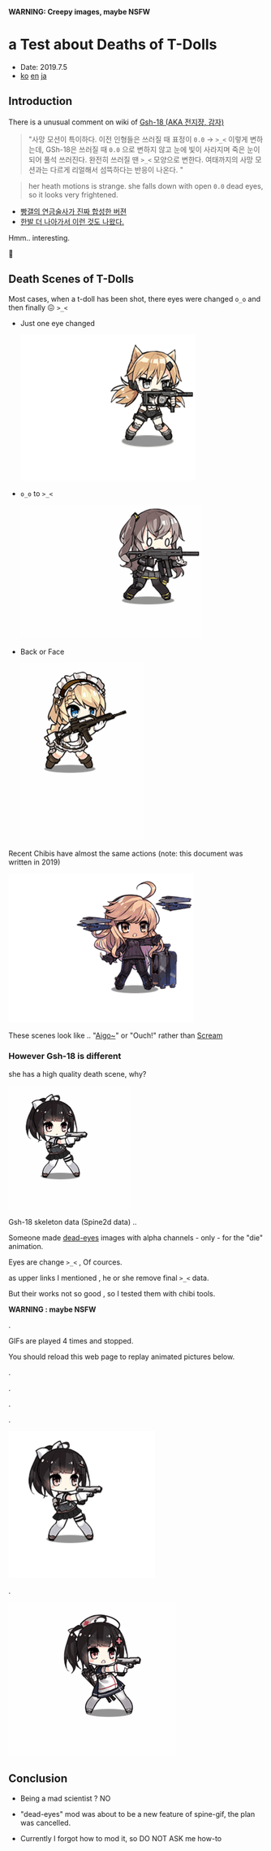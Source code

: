 
**WARNING: Creepy images, maybe NSFW**

# a Test about Deaths of T-Dolls  

- Date: 2019.7.5
- [ko](tdoll_shinikata_ko)  [en](tdoll_shinikata_en) [ja](tdoll_shinikata_ja)  

## Introduction

There is a unusual comment on wiki of [Gsh-18 (AKA 전지쟝, 감자)](https://namu.wiki/w/GSh-18(%EC%86%8C%EB%85%80%EC%A0%84%EC%84%A0)#s-7)

> "사망 모션이 특이하다. 이전 인형들은 쓰러질 때 표정이 `0.0` → `>_<` 이렇게 변하는데, GSh-18은 쓰러질 때 `0.0` 으로 변하지 않고 눈에 빛이 사라지며 죽은 눈이 되어 풀석 쓰러진다. 
> 완전히 쓰러질 땐 `>_<` 모양으로 변한다. 여태까지의 사망 모션과는 다르게 리얼해서 섬뜩하다는 반응이 나온다. "

> her heath motions is strange. she falls down with open `0.0` dead eyes, so it looks very frightened.

* [빵갤의 연금술사가 진짜 합성한 버젼](https://gall.dcinside.com/mgallery/board/view/?id=bjsn&no=2203668&page=1&exception_mode=recommend)
* [한발 더 나아가서 이런 것도 나왔다.](https://gall.dcinside.com/mgallery/board/view/?id=bjsn&no=2224015&page=1&exception_mode=recommend)


Hmm.. interesting. 

🤔 


## Death Scenes of T-Dolls 


Most cases, when a t-doll has been shot, there eyes were changed `o_o` and then finally 😖 `>_<` 


* Just one eye changed

   ![IDW](https://raw.githubusercontent.com/naganeko/naganeko.github.io/master/notes/images/idw_die_42_25_20190705-213737.gif)


* `o_o` to `>_<`

   ![UMP45](https://raw.githubusercontent.com/naganeko/naganeko.github.io/master/notes/images/ump45_die_48_25_20190705-213536.gif)



* Back or Face

   ![G36](https://raw.githubusercontent.com/naganeko/naganeko.github.io/master/notes/images/g36_die_67_25_20190705-213843.gif)


Recent Chibis have almost the same actions (note: this document was written in 2019)


   ![Alma](https://raw.githubusercontent.com/naganeko/naganeko.github.io/master/notes/images/alma_die_47_25_20190705-213349.gif)



These scenes look like .. "[Aigo~](https://www.quora.com/In-Korean-what-is-the-meaning-of-the-word-aigo)" or "Ouch!" rather than [Scream](https://en.wikipedia.org/wiki/Wilhelm_scream)



### However Gsh-18 is different


she has a high quality death scene, why?


![gsh18_die](https://raw.githubusercontent.com/naganeko/naganeko.github.io/master/notes/images/gsh18_die_120_25_20190705-214203.gif)


Gsh-18 skeleton data (Spine2d data) .. 

Someone made [dead-eyes](https://dic.pixiv.net/a/%E3%83%AC%E3%82%A4%E3%83%97%E7%9B%AE) images with alpha channels - only - for the "die" animation.

Eyes are change `>_<` , Of cources.



as upper links I mentioned , he or she remove final `>_<` data.

But their works not so good , so I tested them with chibi tools.


**WARNING : maybe NSFW** 

.

GIFs are played 4 times and stopped. 

You should reload this web page to replay animated pictures below.

.

.

.

.



![d3](https://raw.githubusercontent.com/naganeko/naganeko.github.io/master/notes/images/gsh18-deadeyes_die_120_25_20190705-215024.gif)

.


![d4](https://raw.githubusercontent.com/naganeko/naganeko.github.io/master/notes/images/Gsh-18_523_4x_deadeyes_die_75_25_20190705-212154.gif)



## Conclusion

- Being a mad scientist ? NO

- "dead-eyes" mod was about to be a new feature of spine-gif, the plan was cancelled.

- Currently I forgot how to mod it, so DO NOT ASK me how-to



